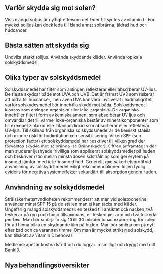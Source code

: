 ## Varför skydda sig mot solen?

Viss mängd solljus är nyttigt eftersom det leder till syntes av vitamin D. För mycket solljus kan dock leda till bland annat solbränna, åldrad hud och hudcancer.

## Bästa sätten att skydda sig

Undvika starkt solljus. Använda skyddande kläder. Använda topikala solskyddsmedel.

## Olika typer av solskyddsmedel

Solskyddsmedel har filter som antingen reflekterar eller absorberar UV-ljus. De flesta skyddar både mot UVA och UVB. Det är främst UVB som riskerar att bidra till hudcancer, men även UVA kan vara involverat i hudmalignitet, varför solskyddsmedel bör innehålla skydd mot båda. Solskyddsmedel klassas som antingen organiska eller icke-organiska. De organiska innehåller filter i form av kemiska ämnen, som absorberar UV ljus och omvandlar det till värme. Icke-organiska består av mineralkomponenter som till exempel zinkoxid eller titaniumdioxid som absorberar eller reflekterar UV-ljus. Till skillnad från organiska solskyddsmedel är de kemiskt stabila och mindre risk för hudirritation och sensibilisering.
Vilken SPF (sun protection factor) ett solskyddsmedel har beskriver till vilken grad den förväntas skydda mot solbränna (se Brännskador). Siffran är framtagen där man studerar ljushyade frivilliga som applicerat solskyddsmedlet på huden och beskriver ratio mellan minsta dosen solstrålning som ger erytem på insmord jämfört med icke-insmord hud.
Generellt god säkerhetsprofil vid användning av solskyddsmedel enligt rekommendationer. Ingen tydlig evidens för negativa systemeffekter sekundärt till absorption genom huden.

## Användning av solskyddsmedel

Strålsäkerhetsmyndigheten rekommenderar att man vid solexponering använder minst SPF 15 på de ställen man ej kan täcka med kläder. Ungefärlig mängd solskyddsmedel: en tesked till ansiktet och nacken, två teskedar på rygg och torso tillsammans, en tesked per arm och två teskedar per ben. Man bör smörja in sig 15 till 30 minuter innan exponering för solen för att hinna bilda en skyddande film på huden. Man bör smörja om på nytt efter bad och ca varannan timme.
Om man är mycket strikt med solskydd, kan tillskott av Vitamin D behövas.


Medlemskapet är kostnadsfritt och du loggar in smidigt och tryggt med ditt BankID.

## Nya behandlingsöversikter

